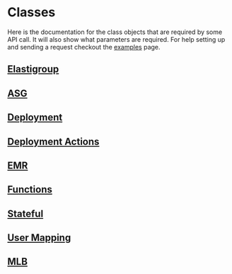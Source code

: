 # Classes 

Here is the documentation for the class objects that are required by some API call. It will also show what parameters are required. For help setting up and sending a request checkout the [examples](../../examples/) page.

## [Elastigroup](./elastigroup.md)

## [ASG](./asg.md)

## [Deployment](./deployment.md)

## [Deployment Actions](./deployment_actions.md)

## [EMR](./emr.md)

## [Functions](./functions.md)

## [Stateful](./stateful.md)

## [User Mapping](./user_mapping.md)

## [MLB](./mlb.md)

